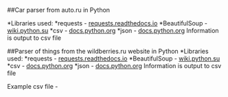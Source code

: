 ##Car parser from auto.ru in Python

*Libraries used:
  *requests - [requests.readthedocs.io](https://requests.readthedocs.io/en/master/)
  *BeautifulSoup - [wiki.python.su](http://wiki.python.su/%D0%94%D0%BE%D0%BA%D1%83%D0%BC%D0%B5%D0%BD%D1%82%D0%B0%D1%86%D0%B8%D0%B8/BeautifulSoup)
  *csv - [docs.python.org](https://docs.python.org/3/library/csv.html)
  *json - [docs.python.org](https://docs.python.org/3/library/json.html)
Information is output to csv file

##Parser of things from the wildberries.ru website in Python
*Libraries used:
  *requests - [requests.readthedocs.io](https://requests.readthedocs.io/en/master/)
  *BeautifulSoup - [wiki.python.su](http://wiki.python.su/%D0%94%D0%BE%D0%BA%D1%83%D0%BC%D0%B5%D0%BD%D1%82%D0%B0%D1%86%D0%B8%D0%B8/BeautifulSoup)
  *csv - [docs.python.org](https://docs.python.org/3/library/csv.html)
  *json - [docs.python.org](https://docs.python.org/3/library/json.html)
Information is output to csv file

Example csv file - 
